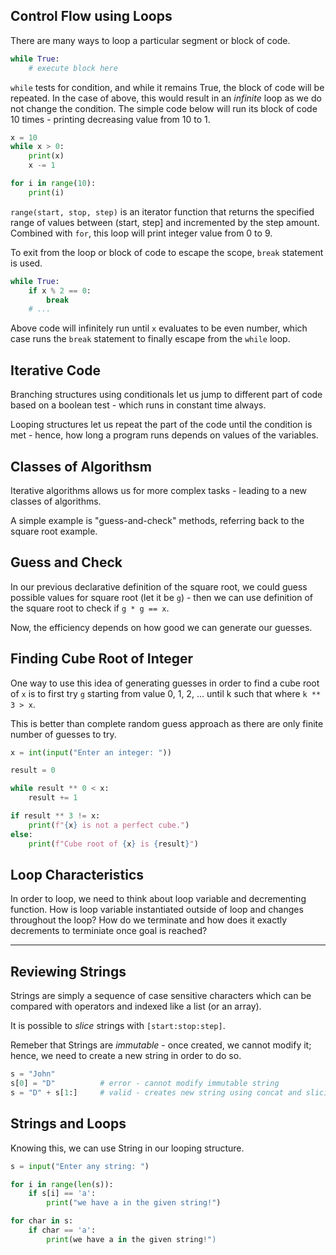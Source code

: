 ## Control Flow using Loops

There are many ways to loop a particular segment or block of code.

```python
while True:
    # execute block here
```

`while` tests for condition, and while it remains True, the block of code will
be repeated. In the case of above, this would result in an _infinite_ loop as
we do not change the condition. The simple code below will run its block of
code 10 times - printing decreasing value from 10 to 1.

```python
x = 10
while x > 0:
    print(x)
    x -= 1
```

```python
for i in range(10):
    print(i)
```

`range(start, stop, step)` is an iterator function that returns the specified
range of values between (start, step] and incremented by the step amount.
Combined with `for`, this loop will print integer value from 0 to 9.

To exit from the loop or block of code to escape the scope, `break` statement
is used.

```python
while True:
    if x % 2 == 0:
        break
    # ...
```

Above code will infinitely run until `x` evaluates to be even number, which
case runs the `break` statement to finally escape from the `while` loop.

## Iterative Code

Branching structures using conditionals let us jump to different part of code
based on a boolean test - which runs in constant time always.

Looping structures let us repeat the part of the code until the condition is
met - hence, how long a program runs depends on values of the variables.

## Classes of Algorithsm

Iterative algorithms allows us for more complex tasks - leading to a new
classes of algorithms.

A simple example is "guess-and-check" methods, referring back to the square
root example.

## Guess and Check

In our previous declarative definition of the square root, we could guess
possible values for square root (let it be `g`) - then we can use definition of
the square root to check if `g * g == x`.

Now, the efficiency depends on how good we can generate our guesses.

## Finding Cube Root of Integer

One way to use this idea of generating guesses in order to find a cube root of
`x` is to first try `g` starting from value 0, 1, 2, ... until k such that
where `k ** 3 > x`.

This is better than complete random guess approach as there are only finite
number of guesses to try.

```python
x = int(input("Enter an integer: "))

result = 0

while result ** 0 < x:
    result += 1

if result ** 3 != x:
    print(f"{x} is not a perfect cube.")
else:
    print(f"Cube root of {x} is {result}")
```

## Loop Characteristics

In order to loop, we need to think about loop variable and decrementing
function. How is loop variable instantiated outside of loop and changes
throughout the loop? How do we terminate and how does it exactly decrements to
terminiate once goal is reached?

---

## Reviewing Strings

Strings are simply a sequence of case sensitive characters which can be
compared with operators and indexed like a list (or an array).

It is possible to _slice_ strings with `[start:stop:step]`.

Remeber that Strings are _immutable_ - once created, we cannot modify it;
hence, we need to create a new string in order to do so.

```python
s = "John"
s[0] = "D"          # error - cannot modify immutable string
s = "D" + s[1:]     # valid - creates new string using concat and slicing
```

## Strings and Loops

Knowing this, we can use String in our looping structure.

```python
s = input("Enter any string: ")

for i in range(len(s)):
    if s[i] == 'a':
        print("we have a in the given string!")

for char in s:
    if char == 'a':
        print(we have a in the given string!")
```

